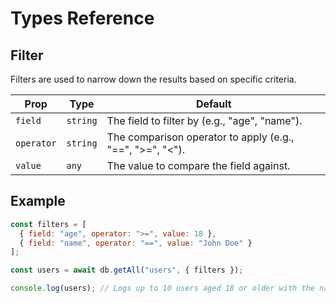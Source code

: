 # Types Reference

## Filter

Filters are used to narrow down the results based on specific criteria.

| Prop       | Type     | Default                                                               |
|------------|----------|-----------------------------------------------------------------------|
| `field`    | `string` | The field to filter by (e.g., "age", "name").   |
| `operator` | `string` | The comparison operator to apply (e.g., "==", ">=", "<"). |
| `value`    | `any`    | The value to compare the field against.       |


## Example
```js
const filters = [
  { field: "age", operator: ">=", value: 18 },
  { field: "name", operator: "==", value: "John Doe" }
];

const users = await db.getAll("users", { filters });

console.log(users); // Logs up to 10 users aged 18 or older with the name "John Doe"
```
